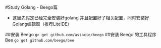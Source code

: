 #Study Golang - Beego篇
  - 这里先假定已经完全安装好golang 并且配置好了相关配置，同时安装好Golang编辑器（推荐LiteIDE）

##安装 Beego
`go get github.com/astaxie/beego`
##安装 Beego 的工具程序 Bee
`go get github.com/beego/bee`
